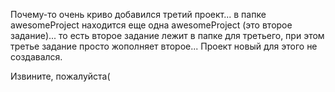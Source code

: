 Почему-то очень криво добавился третий проект... в папке awesomeProject находится еще одна awesomeProject (это второе задание)...
то есть второе задание лежит в папке для третьего, при этом третье задание просто жополняет второе... Проект новый для этого не создавался.

Извините, пожалуйста(
